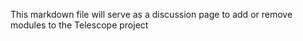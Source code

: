 This markdown file will serve as a discussion page to add or remove modules to the Telescope project